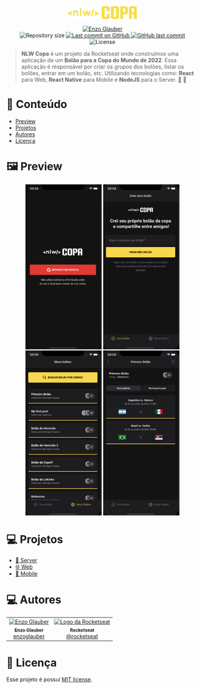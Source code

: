 <p align="center">
   <img src="https://raw.githubusercontent.com/enzoglauber/nlw-copa/master/assets/logo.svg" alt="NLW Copa" width="180"/>
</p>

<p align="center">
   <a href="https://www.linkedin.com/in/enzoglauber/">
      <img alt="Enzo Glauber" src="https://avatars.githubusercontent.com/u/5755754?s=96&v=4" />
   </a>
   <br>
   <img alt="Repository size" src="https://img.shields.io/github/repo-size/enzoglauber/nlw-copa?color=f7dd43">

  <a aria-label="Last Commit" href="https://github.com/enzoglauber/nlw-copa/commits/master">
    <img alt="Last commit on GitHub" src="https://img.shields.io/github/last-commit/enzoglauber/nlw-copa?color=f7dd43">
  </a>
  <a href="https://github.com/enzoglauber/nlw-copa/commits/master">
    <img alt="GitHub last commit" src="https://img.shields.io/github/last-commit/enzoglauber/nlw-copa?color=f7dd43">
  </a>
  <img alt="License" src="https://img.shields.io/badge/license-MIT-f7dd43">
</p>

> **NLW Copa** é um projeto da Rocketseat onde construimos uma aplicação de um **Bolão para a Copa do Mundo de 2022**. Essa aplicação é responsável por criar os grupos dos bolões, listar os bolões, entrar em um bolão, etc. Utilizando tecnologias como: **React** para Web, **React Native** para Mobile e **NodeJS** para o Server. 🚀 💜

# :pushpin: Conteúdo

* [Preview](#framed_picture-preview)
* [Projetos](#computer-projetos)
* [Autores](#computer-autores)
* [Licença](#closed_book-licença)


# :framed_picture: Preview

<p align="center">
    <img alt="Mobile 1" src="https://raw.githubusercontent.com/enzoglauber/nlw-copa/master/mobile/src/assets/previews/Screenshot%202022-11-28%20at%2009.08.34.png" width="200px" />
    <img alt="Mobile 2" src="https://raw.githubusercontent.com/enzoglauber/nlw-copa/master/mobile/src/assets/previews/Screenshot%202022-11-28%20at%2009.08.46.png" width="200px" />
    <img alt="Mobile 3" src="https://raw.githubusercontent.com/enzoglauber/nlw-copa/master/mobile/src/assets/previews/Screenshot%202022-11-28%20at%2009.09.21.png" width="200px" />
    <img alt="Mobile 4" src="https://raw.githubusercontent.com/enzoglauber/nlw-copa/master/mobile/src/assets/previews/Screenshot%202022-11-28%20at%2009.09.26.png" width="200px" />
</p>


# :computer: Projetos

* [💾 Server](https://github.com/enzoglauber/nlw-copa/tree/main/server)
* [🌐 Web](https://github.com/enzoglauber/nlw-copa/tree/main/web)
* [📱 Mobile](https://github.com/enzoglauber/nlw-copa/tree/main/mobile)


# :computer: Autores

<table>
  <tr>
    <td align="center">
      <a href="http://github.com/enzoglauber/">
        <img src="https://avatars.githubusercontent.com/u/5755754?s=96&v=4" width="100px;" alt="Enzo Glauber"/>
        <br />
        <sub>
          <b>Enzo Glauber</b>
        </sub>
       </a>
       <br />
       <a href="https://www.linkedin.com/in/enzoglauber/" title="Linkedin">enzoglauber</a>
    </td>
    <td align="center">
      <a href="http://github.com/rocketseat/">
        <img src="https://avatars.githubusercontent.com/u/28929274?s=200&v=4" width="100px;" alt="Logo da Rocketseat"/>
        <br />
        <sub>
          <b>Rocketseat</b>
        </sub>
       </a>
       <br />
       <a href="http://github.com/rocketseat/" title="Linkedin">@rocketseat</a>
    </td>
  </tr>
</table>

# :closed_book: Licença

Esse projeto é possui [MIT license](./LICENSE).
